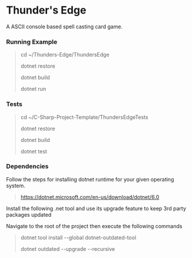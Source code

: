 Thunder's Edge
==============

A ASCII console based spell casting card game.

### Running Example

> cd ~/Thunders-Edge/ThundersEdge
> 
> dotnet restore
>
> dotnet build
> 
> dotnet run

### Tests

> cd ~/C-Sharp-Project-Template/ThundersEdgeTests
> 
> dotnet restore
>
> dotnet build
>
> dotnet test

### Dependencies

Follow the steps for installing dotnet runtime for your given operating system.

> https://dotnet.microsoft.com/en-us/download/dotnet/6.0

Install the following .net tool and use its upgrade feature to keep 3rd party packages updated

Navigate to the root of the project then execute the following commands

> dotnet tool install --global dotnet-outdated-tool
>
> dotnet outdated --upgrade --recursive